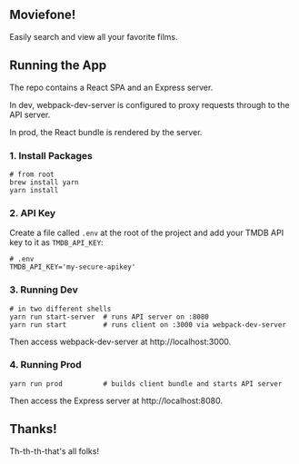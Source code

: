 ## Moviefone!

Easily search and view all your favorite films.

## Running the App

The repo contains a React SPA and an Express server. 

In dev, webpack-dev-server is configured to proxy requests through to the API server. 

In prod, the React bundle is rendered by the server.

### 1. Install Packages

```
# from root
brew install yarn
yarn install
```

### 2. API Key

Create a file called `.env` at the root of the project and add your TMDB API key to it as `TMDB_API_KEY`:

```
# .env
TMDB_API_KEY='my-secure-apikey'
```

### 3. Running Dev

```
# in two different shells
yarn run start-server  # runs API server on :8080
yarn run start         # runs client on :3000 via webpack-dev-server
```

Then access webpack-dev-server at http://localhost:3000.

### 4. Running Prod

```
yarn run prod          # builds client bundle and starts API server
```

Then access the Express server at http://localhost:8080.

## Thanks!

Th-th-th-that's all folks!

